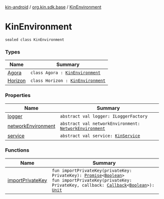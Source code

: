 [kin-android](../../index.md) / [org.kin.sdk.base](../index.md) / [KinEnvironment](./index.md)

# KinEnvironment

`sealed class KinEnvironment`

### Types

| Name | Summary |
|---|---|
| [Agora](-agora/index.md) | `class Agora : `[`KinEnvironment`](./index.md) |
| [Horizon](-horizon/index.md) | `class Horizon : `[`KinEnvironment`](./index.md) |

### Properties

| Name | Summary |
|---|---|
| [logger](logger.md) | `abstract val logger: ILoggerFactory` |
| [networkEnvironment](network-environment.md) | `abstract val networkEnvironment: `[`NetworkEnvironment`](../../org.kin.sdk.base.stellar.models/-network-environment/index.md) |
| [service](service.md) | `abstract val service: `[`KinService`](../../org.kin.sdk.base.network.services/-kin-service/index.md) |

### Functions

| Name | Summary |
|---|---|
| [importPrivateKey](import-private-key.md) | `fun importPrivateKey(privateKey: PrivateKey): `[`Promise`](../../org.kin.sdk.base.tools/-promise/index.md)`<`[`Boolean`](https://kotlinlang.org/api/latest/jvm/stdlib/kotlin/-boolean/index.html)`>`<br>`fun importPrivateKey(privateKey: PrivateKey, callback: `[`Callback`](../../org.kin.sdk.base.tools/-callback/index.md)`<`[`Boolean`](https://kotlinlang.org/api/latest/jvm/stdlib/kotlin/-boolean/index.html)`>): `[`Unit`](https://kotlinlang.org/api/latest/jvm/stdlib/kotlin/-unit/index.html) |

